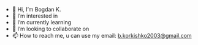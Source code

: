 - 👋 Hi, I’m Bogdan K.
- 👀 I’m interested in 
- 🌱 I’m currently learning
- 💞️ I’m looking to collaborate on
- 📫 How to reach me, u can use my email: b.korkishko2003@gmail.com

<!---
BogdanKorkishko/BogdanKorkishko is a ✨ special ✨ repository because its `README.md` (this file) appears on your GitHub profile.
You can click the Preview link to take a look at your changes.
--->
